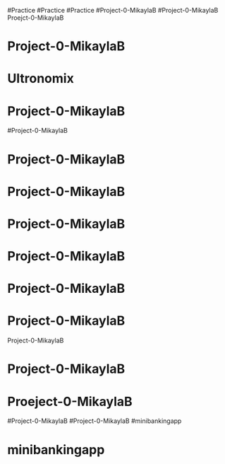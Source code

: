 #Practice
#Practice
#Practice
#Project-0-MikaylaB
#Project-0-MikaylaB
Proejct-0-MikaylaB
# Project-0-MikaylaB
# Ultronomix
# Project-0-MikaylaB
#Project-0-MikaylaB
# Project-0-MikaylaB
# Project-0-MikaylaB
# Project-0-MikaylaB
# Project-0-MikaylaB
# Project-0-MikaylaB
# Project-0-MikaylaB
 Project-0-MikaylaB
# Project-0-MikaylaB
# Proeject-0-MikaylaB
#Project-0-MikaylaB
#Project-0-MikaylaB
#minibankingapp
# minibankingapp
